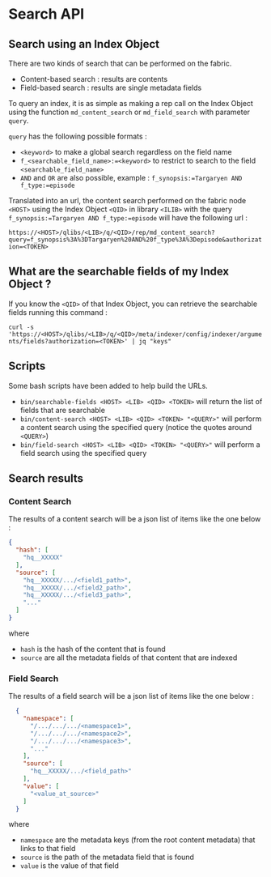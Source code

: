 
# Search API

## Search using an Index Object

There are two kinds of search that can be performed on the fabric.
* Content-based search : results are contents
* Field-based search : results are single metadata fields

To query an index, it is as simple as making a rep call on the Index Object using the function `md_content_search` or `md_field_search` with parameter `query`.

`query` has the following possible formats :
  * `<keyword>` to make a global search regardless on the field name
  * `f_<searchable_field_name>:=<keyword>` to restrict to search to the field `<searchable_field_name>`
  * `AND` and `OR` are also possible, example : `f_synopsis:=Targaryen AND f_type:=episode`

  Translated into an url, the content search performed on the fabric node `<HOST>` using the Index Object `<QID>` in library `<ILIB>` with the query `f_synopsis:=Targaryen AND f_type:=episode` will have the following url :

  `https://<HOST>/qlibs/<LIB>/q/<QID>/rep/md_content_search?query=f_synopsis%3A%3DTargaryen%20AND%20f_type%3A%3Depisode&authorization=<TOKEN>`

  ## What are the searchable fields of my Index Object ?

  If you know the `<QID>` of that Index Object, you can retrieve the searchable fields running this command :

  `curl -s 'https://<HOST>/qlibs/<LIB>/q/<QID>/meta/indexer/config/indexer/arguments/fields?authorization=<TOKEN>' | jq "keys"`
  
  ## Scripts

  Some bash scripts have been added to help build the URLs.

  * `bin/searchable-fields <HOST> <LIB> <QID> <TOKEN>` will return the list of fields that are searchable
  * `bin/content-search <HOST> <LIB> <QID> <TOKEN> "<QUERY>"` will perform a content search using the specified query (notice the quotes around `<QUERY>`)
  * `bin/field-search <HOST> <LIB> <QID> <TOKEN> "<QUERY>"` will perform a field search using the specified query

## Search results

### Content Search

The results of a content search will be a json list of items like the one below :

```json
{
  "hash": [
    "hq__XXXXX"
  ],
  "source": [
    "hq__XXXXX/.../<field1_path>",
    "hq__XXXXX/.../<field2_path>",
    "hq__XXXXX/.../<field3_path>",
    "..."
  ]
}
```

where
* `hash` is the hash of the content that is found
* `source` are all the metadata fields of that content that are indexed

### Field Search

The results of a field search will be a json list of items like the one below :

```json
  {
    "namespace": [
      "/.../.../.../<namespace1>",
      "/.../.../.../<namespace2>",
      "/.../.../.../<namespace3>",
      "..."
    ],
    "source": [
      "hq__XXXXX/.../<field_path>"
    ],
    "value": [
      "<value_at_source>"
    ]
  }
```

where
* `namespace` are the metadata keys (from the root content metadata) that links to that field
* `source` is the path of the metadata field that is found
* `value` is the value of that field